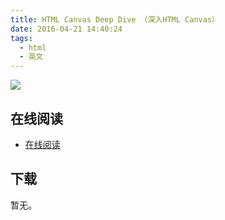 ```yaml
---
title: HTML Canvas Deep Dive （深入HTML Canvas）
date: 2016-04-21 14:40:24
tags:
  - html
  - 英文
---
```


![](http://upload-images.jianshu.io/upload_images/79755-c9063d41d267ea76.png)

<!--more-->

## 在线阅读 ##

+ [在线阅读](http://joshondesign.com/p/books/canvasdeepdive/title.html)

## 下载 ##

暂无。
